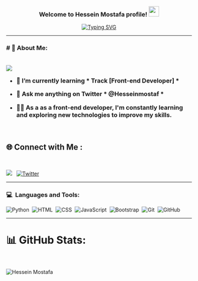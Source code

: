 <h3 align="center">
    Welcome to Hessein Mostafa profile!
    <img src="https://media.giphy.com/media/hvRJCLFzcasrR4ia7z/giphy.gif" width="28">
</h3>

<p align="center">
    <a href="https://git.io/typing-svg"><img src="https://readme-typing-svg.demolab.com?font=&duration=4000&pause=1000&center=true&width=435&lines=Front-End+Developer;Always+learning+new+things" alt="Typing SVG" /></a>
</p>

<hr>


<h3># 💫 About Me:
<br>
<br>

[![](https://visitcount.itsvg.in/api?id=hosseinmostafa&icon=0&color=0)](https://visitcount.itsvg.in)

- 🌱 I’m currently learning * Track [Front-end Developer] *

- 💬 Ask me anything on Twitter * @Hesseinmostaf *

- 👩‍💻 As a as a front-end developer, I'm constantly learning and exploring new technologies to improve my skills.

<br>

## 🌐 Connect with Me :
<br>

<a href="https://www.linkedin.com/in/hessein-mostafa" target="_blank"><img
        src="https://img.shields.io/badge/Hessein%20Mostafa-0077B5?style=for-the-badge&logo=Linkedin&logoColor=white" /></a>&nbsp;&nbsp;
</a> [![Twitter](https://img.shields.io/badge/Twitter-%231DA1F2.svg?logo=Twitter&logoColor=white)]((https://x.com/Hesseinmostaf))

<hr>

### 💻 &nbsp;Languages and Tools:
![Python](https://img.shields.io/badge/python-05122A?style=flat&logo=python&logoColor=ffdd54)&nbsp;
![HTML](https://img.shields.io/badge/-HTML-05122A?style=flat&logo=HTML5)&nbsp;
![CSS](https://img.shields.io/badge/-CSS-05122A?style=flat&logo=CSS3&logoColor=1572B6)&nbsp;
![JavaScript](https://img.shields.io/badge/-JavaScript-05122A?style=flat&logo=javascript)&nbsp;
![Bootstrap](https://img.shields.io/badge/-Bootstrap-05122A?style=flat&logo=bootstrap&logoColor=563D7C)&nbsp;
![Git](https://img.shields.io/badge/-Git-05122A?style=flat&logo=git)&nbsp;
![GitHub](https://img.shields.io/badge/-GitHub-05122A?style=flat&logo=github)&nbsp;

<hr>

# 📊 GitHub Stats:
<br>

![Hessein Mostafa](https://github-readme-stats.vercel.app/api?username=Hessein&Mostafa&theme_icons=true&theme=transparent)<br>

